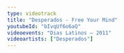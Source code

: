 ```yaml
---
type: videotrack
title: "Desperados - Free Your Mind"
youtubeId: "bIvqUf6o6aQ"
videoevents: "Dias Latinos — 2011"
videoartists: ["Desperados"]
---
```

